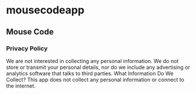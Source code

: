# mousecodeapp
## Mouse Code </br>
### Privacy Policy </br>
We are not interested in collecting any personal information. We do not store or transmit your personal details, nor do we include any advertising or analytics software that talks to third parties.
What Information Do We Collect?
This app does not collect any personal information or connect to the internet.

